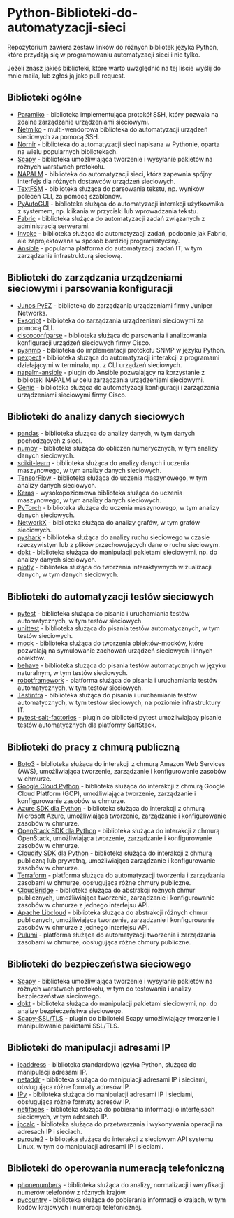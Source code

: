 # Python-Biblioteki-do-automatyzacji-sieci
Repozytorium zawiera zestaw linków do różnych bibliotek języka Python, które przydają się w programowaniu automatyzacji sieci i nie tylko.

Jeżeli znasz jakieś biblioteki, które warto uwzględnić na tej liście wyślij do mnie maila, lub zgłoś ją jako pull request.

Biblioteki ogólne
-----------------

-   [Paramiko](https://github.com/paramiko/paramiko) - biblioteka implementująca protokół SSH, który pozwala na zdalne zarządzanie urządzeniami sieciowymi.
-   [Netmiko](https://github.com/ktbyers/netmiko) - multi-wendorowa biblioteka do automatyzacji urządzeń sieciowych za pomocą SSH.
-   [Nornir](https://github.com/nornir-automation/nornir) - biblioteka do automatyzacji sieci napisana w Pythonie, oparta na wielu popularnych bibliotekach.
-   [Scapy](https://github.com/secdev/scapy) - biblioteka umożliwiająca tworzenie i wysyłanie pakietów na różnych warstwach protokołu.
-   [NAPALM](https://github.com/napalm-automation/napalm) - biblioteka do automatyzacji sieci, która zapewnia spójny interfejs dla różnych dostawców urządzeń sieciowych.
-   [TextFSM](https://github.com/google/textfsm) - biblioteka służąca do parsowania tekstu, np. wyników poleceń CLI, za pomocą szablonów.
-   [PyAutoGUI](https://github.com/asweigart/pyautogui) - biblioteka służąca do automatyzacji interakcji użytkownika z systemem, np. klikania w przyciski lub wprowadzania tekstu.
-   [Fabric](https://github.com/fabric/fabric) - biblioteka służąca do automatyzacji zadań związanych z administracją serwerami.
-   [Invoke](https://github.com/pyinvoke/invoke) - biblioteka służąca do automatyzacji zadań, podobnie jak Fabric, ale zaprojektowana w sposób bardziej programistyczny.
-   [Ansible](https://github.com/ansible/ansible) - popularna platforma do automatyzacji zadań IT, w tym zarządzania infrastrukturą sieciową.


Biblioteki do zarządzania urządzeniami sieciowymi i parsowania konfiguracji
---------------------------------------------------------------------------

-   [Junos PyEZ](https://github.com/Juniper/py-junos-eznc) - biblioteka do zarządzania urządzeniami firmy Juniper Networks.
-   [Exscript](https://github.com/knipknap/exscript) - biblioteka do zarządzania urządzeniami sieciowymi za pomocą CLI.
-   [ciscoconfparse](https://github.com/mpenning/ciscoconfparse) - biblioteka służąca do parsowania i analizowania konfiguracji urządzeń sieciowych firmy Cisco.
-   [pysnmp](https://github.com/etingof/pysnmp) - biblioteka do implementacji protokołu SNMP w języku Python.
-   [pexpect](https://github.com/pexpect/pexpect) - biblioteka służąca do automatyzacji interakcji z programami działającymi w terminalu, np. z CLI urządzeń sieciowych.
-   [napalm-ansible](https://github.com/napalm-automation/napalm-ansible) - plugin do Ansible pozwalający na korzystanie z biblioteki NAPALM w celu zarządzania urządzeniami sieciowymi.
-   [Genie](https://github.com/CiscoTestAutomation/genieparser) - biblioteka służąca do automatyzacji konfiguracji i zarządzania urządzeniami sieciowymi firmy Cisco.


Biblioteki do analizy danych sieciowych
---------------------------------------

-   [pandas](https://github.com/pandas-dev/pandas) - biblioteka służąca do analizy danych, w tym danych pochodzących z sieci.
-   [numpy](https://github.com/numpy/numpy) - biblioteka służąca do obliczeń numerycznych, w tym analizy danych sieciowych.
-   [scikit-learn](https://github.com/scikit-learn/scikit-learn) - biblioteka służąca do analizy danych i uczenia maszynowego, w tym analizy danych sieciowych.
-   [TensorFlow](https://github.com/tensorflow/tensorflow) - biblioteka służąca do uczenia maszynowego, w tym analizy danych sieciowych.
-   [Keras](https://github.com/keras-team/keras) - wysokopoziomowa biblioteka służąca do uczenia maszynowego, w tym analizy danych sieciowych.
-   [PyTorch](https://github.com/pytorch/pytorch) - biblioteka służąca do uczenia maszynowego, w tym analizy danych sieciowych.
-   [NetworkX](https://github.com/networkx/networkx) - biblioteka służąca do analizy grafów, w tym grafów sieciowych.
-   [pyshark](https://github.com/KimiNewt/pyshark) - biblioteka służąca do analizy ruchu sieciowego w czasie rzeczywistym lub z plików przechowujących dane o ruchu sieciowym.
-   [dpkt](https://github.com/kbandla/dpkt) - biblioteka służąca do manipulacji pakietami sieciowymi, np. do analizy danych sieciowych.
-   [plotly](https://github.com/plotly/plotly.py) - biblioteka służąca do tworzenia interaktywnych wizualizacji danych, w tym danych sieciowych.


Biblioteki do automatyzacji testów sieciowych
---------------------------------------------

-   [pytest](https://github.com/pytest-dev/pytest) - biblioteka służąca do pisania i uruchamiania testów automatycznych, w tym testów sieciowych.
-   [unittest](https://docs.python.org/3/library/unittest.html) - biblioteka służąca do pisania testów automatycznych, w tym testów sieciowych.
-   [mock](https://github.com/testing-cabal/mock) - biblioteka służąca do tworzenia obiektów-mocków, które pozwalają na symulowanie zachowań urządzeń sieciowych i innych obiektów.
-   [behave](https://github.com/behave/behave) - biblioteka służąca do pisania testów automatycznych w języku naturalnym, w tym testów sieciowych.
-   [robotframework](https://github.com/robotframework/robotframework) - platforma służąca do pisania i uruchamiania testów automatycznych, w tym testów sieciowych.
-   [Testinfra](https://github.com/pytest-dev/pytest-testinfra) - biblioteka służąca do pisania i uruchamiania testów automatycznych, w tym testów sieciowych, na poziomie infrastruktury IT.
-   [pytest-salt-factories](https://github.com/saltstack/pytest-salt-factories) - plugin do biblioteki pytest umożliwiający pisanie testów automatycznych dla platformy SaltStack.


Biblioteki do pracy z chmurą publiczną
--------------------------------------

-   [Boto3](https://github.com/boto/boto3) - biblioteka służąca do interakcji z chmurą Amazon Web Services (AWS), umożliwiająca tworzenie, zarządzanie i konfigurowanie zasobów w chmurze.
-   [Google Cloud Python](https://github.com/googleapis/google-cloud-python) - biblioteka służąca do interakcji z chmurą Google Cloud Platform (GCP), umożliwiająca tworzenie, zarządzanie i konfigurowanie zasobów w chmurze.
-   [Azure SDK dla Python](https://github.com/Azure/azure-sdk-for-python) - biblioteka służąca do interakcji z chmurą Microsoft Azure, umożliwiająca tworzenie, zarządzanie i konfigurowanie zasobów w chmurze.
-   [OpenStack SDK dla Python](https://github.com/openstack/openstacksdk) - biblioteka służąca do interakcji z chmurą OpenStack, umożliwiająca tworzenie, zarządzanie i konfigurowanie zasobów w chmurze.
-   [Cloudify SDK dla Python](https://github.com/cloudify-cosmo/cloudify-common) - biblioteka służąca do interakcji z chmurą publiczną lub prywatną, umożliwiająca zarządzanie i konfigurowanie zasobów w chmurze.
-   [Terraform](https://github.com/hashicorp/terraform) - platforma służąca do automatyzacji tworzenia i zarządzania zasobami w chmurze, obsługująca różne chmury publiczne.
-   [CloudBridge](https://github.com/gvlproject/cloudbridge) - biblioteka służąca do abstrakcji różnych chmur publicznych, umożliwiająca tworzenie, zarządzanie i konfigurowanie zasobów w chmurze z jednego interfejsu API.
-   [Apache Libcloud](https://github.com/apache/libcloud) - biblioteka służąca do abstrakcji różnych chmur publicznych, umożliwiająca tworzenie, zarządzanie i konfigurowanie zasobów w chmurze z jednego interfejsu API.
-   [Pulumi](https://github.com/pulumi/pulumi) - platforma służąca do automatyzacji tworzenia i zarządzania zasobami w chmurze, obsługująca różne chmury publiczne.


Biblioteki do bezpieczeństwa sieciowego
---------------------------------------

-   [Scapy](https://github.com/secdev/scapy) - biblioteka umożliwiająca tworzenie i wysyłanie pakietów na różnych warstwach protokołu, w tym do testowania i analizy bezpieczeństwa sieciowego.
-   [dpkt](https://github.com/kbandla/dpkt) - biblioteka służąca do manipulacji pakietami sieciowymi, np. do analizy bezpieczeństwa sieciowego.
-   [Scapy-SSL/TLS](https://github.com/tintinweb/scapy-ssl_tls) - plugin do biblioteki Scapy umożliwiający tworzenie i manipulowanie pakietami SSL/TLS.



Biblioteki do manipulacji adresami IP
-------------------------------------

-   [ipaddress](https://docs.python.org/3/library/ipaddress.html) - biblioteka standardowa języka Python, służąca do manipulacji adresami IP.
-   [netaddr](https://github.com/netaddr/netaddr) - biblioteka służąca do manipulacji adresami IP i sieciami, obsługująca różne formaty adresów IP.
-   [IPy](https://github.com/haypo/python-ipy) - biblioteka służąca do manipulacji adresami IP i sieciami, obsługująca różne formaty adresów IP.
-   [netifaces](https://github.com/al45tair/netifaces) - biblioteka służąca do pobierania informacji o interfejsach sieciowych, w tym adresach IP.
-   [ipcalc](https://github.com/tehmaze/ipcalc) - biblioteka służąca do przetwarzania i wykonywania operacji na adresach IP i sieciach.
-   [pyroute2](https://github.com/svinota/pyroute2) - biblioteka służąca do interakcji z sieciowym API systemu Linux, w tym do manipulacji adresami IP i sieciami.


Biblioteki do operowania numeracją telefoniczną
-----------------------------------------------

-   [phonenumbers](https://github.com/daviddrysdale/python-phonenumbers) - biblioteka służąca do analizy, normalizacji i weryfikacji numerów telefonów z różnych krajów.
-   [pycountry](https://github.com/flyingcircusio/pycountry) - biblioteka służąca do pobierania informacji o krajach, w tym kodów krajowych i numeracji telefonicznej.
